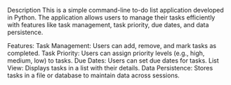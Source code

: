 Description
This is a simple command-line to-do list application developed in Python. The application allows users to manage their tasks efficiently with features like task management, task priority, due dates, and data persistence.

Features:
Task Management: Users can add, remove, and mark tasks as completed.
Task Priority: Users can assign priority levels (e.g., high, medium, low) to tasks.
Due Dates: Users can set due dates for tasks.
List View: Displays tasks in a list with their details.
Data Persistence: Stores tasks in a file or database to maintain data across sessions.
